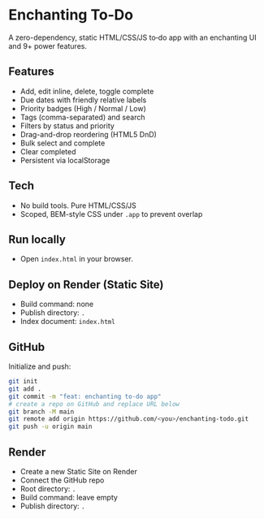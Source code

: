# Enchanting To‑Do

A zero-dependency, static HTML/CSS/JS to‑do app with an enchanting UI and 9+ power features.

## Features
- Add, edit inline, delete, toggle complete
- Due dates with friendly relative labels
- Priority badges (High / Normal / Low)
- Tags (comma-separated) and search
- Filters by status and priority
- Drag-and-drop reordering (HTML5 DnD)
- Bulk select and complete
- Clear completed
- Persistent via localStorage

## Tech
- No build tools. Pure HTML/CSS/JS
- Scoped, BEM-style CSS under `.app` to prevent overlap

## Run locally
- Open `index.html` in your browser.

## Deploy on Render (Static Site)
- Build command: none
- Publish directory: `.`
- Index document: `index.html`

## GitHub
Initialize and push:

```bash
git init
git add .
git commit -m "feat: enchanting to-do app"
# create a repo on GitHub and replace URL below
git branch -M main
git remote add origin https://github.com/<you>/enchanting-todo.git
git push -u origin main
```

## Render
- Create a new Static Site on Render
- Connect the GitHub repo
- Root directory: `.`
- Build command: leave empty
- Publish directory: `.`
